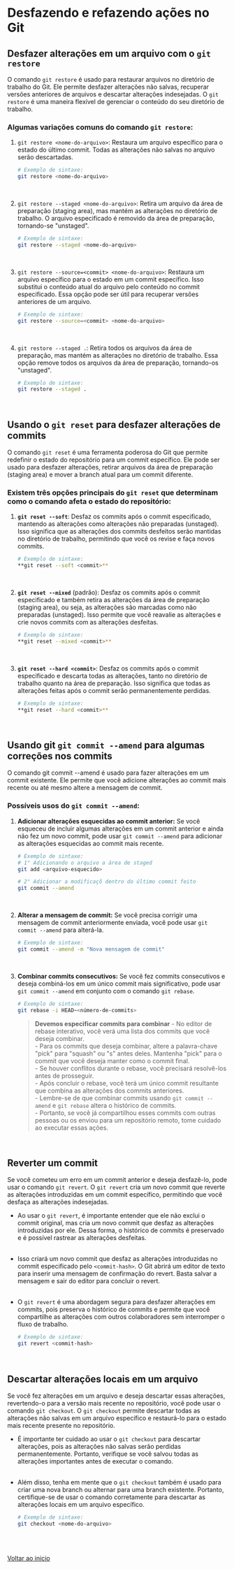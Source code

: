 # Desfazendo e refazendo ações no Git

## Desfazer alterações em um arquivo com o `git restore`

O comando `git restore` é usado para restaurar arquivos no diretório de trabalho do Git. Ele permite desfazer alterações não salvas, recuperar versões anteriores de arquivos e descartar alterações indesejadas. O `git restore` é uma maneira flexível de gerenciar o conteúdo do seu diretório de trabalho.

### Algumas variações comuns do comando `git restore`:
1. `git restore <nome-do-arquivo>`: Restaura um arquivo específico para o estado do último commit. Todas as alterações não salvas no arquivo serão descartadas.
    
    ```bash
    # Exemplo de sintaxe:
    git restore <nome-do-arquivo>
    ```
<br>

2. `git restore --staged <nome-do-arquivo>`: Retira um arquivo da área de preparação (staging area), mas mantém as alterações no diretório de trabalho. O arquivo especificado é removido da área de preparação, tornando-se "unstaged".
    
    ```bash
    # Exemplo de sintaxe:
    git restore --staged <nome-do-arquivo>
    ```
<br>

3. `git restore --source=<commit> <nome-do-arquivo>`: Restaura um arquivo específico para o estado em um commit específico. Isso substitui o conteúdo atual do arquivo pelo conteúdo no commit especificado. Essa opção pode ser útil para recuperar versões anteriores de um arquivo.
    
    ```bash
    # Exemplo de sintaxe:
    git restore --source=<commit> <nome-do-arquivo>
    ```
<br>

4. `git restore --staged .`: Retira todos os arquivos da área de preparação, mas mantém as alterações no diretório de trabalho. Essa opção remove todos os arquivos da área de preparação, tornando-os "unstaged".
    
    ```bash
    # Exemplo de sintaxe:
    git restore --staged .
    ```
<br>

## Usando o `git reset` para desfazer alterações de commits

O comando `git reset` é uma ferramenta poderosa do Git que permite redefinir o estado do repositório para um commit específico. Ele pode ser usado para desfazer alterações, retirar arquivos da área de preparação (staging area) e mover a branch atual para um commit diferente.

### Existem três opções principais do `git reset` que determinam como o comando afeta o estado do repositório:

1. **`git reset --soft`**: Desfaz os commits após o commit especificado, mantendo as alterações como alterações não preparadas (unstaged). Isso significa que as alterações  dos commits desfeitos serão mantidas no diretório de trabalho, permitindo que você os revise e faça novos commits.
    
    ```bash
    # Exemplo de sintaxe:
    **git reset --soft <commit>**
    ```
<br>

2. **`git reset --mixed`** (padrão): Desfaz os commits após o commit especificado e também retira as alterações da área de preparação (staging area), ou seja, as alterações  são marcadas como não preparadas (unstaged). Isso permite que você reavalie as alterações e crie novos commits com as alterações desfeitas.
    
    ```bash
    # Exemplo de sintaxe:
    **git reset --mixed <commit>**
    ```
<br>

3. **`git reset --hard <commit>`**: Desfaz os commits após o commit especificado e descarta todas as alterações, tanto no diretório de trabalho quanto na área de preparação. Isso significa que todas as alterações feitas após o commit serão permanentemente perdidas.
    
    ```bash
    # Exemplo de sintaxe:
    **git reset --hard <commit>**
    ```
<br>

## Usando git `git commit --amend` para algumas correções nos commits

O comando git commit --amend é usado para fazer alterações em um commit existente. Ele permite que você adicione alterações ao commit mais recente ou até mesmo altere a mensagem de commit.

### Possíveis usos do `git commit --amend`:

1. **Adicionar alterações esquecidas ao commit anterior:** Se você esqueceu de incluir algumas alterações em um commit anterior e ainda não fez um novo commit, pode usar `git commit --amend` para adicionar as alterações esquecidas ao commit mais recente.
    
    ```bash
    # Exemplo de sintaxe:
    # 1° Adicionando o arquivo a área de staged
    git add <arquivo-esquecido>
    
    # 2° Adicionar a modificaçõ dentro do último commit feito
    git commit --amend
    ```
<br>

2. **Alterar a mensagem de commit:** Se você precisa corrigir uma mensagem de commit anteriormente enviada, você pode usar `git commit --amend` para alterá-la.
    
    ```bash
    # Exemplo de sintaxe:
    git commit --amend -m "Nova mensagem de commit"
    ```

<br>

3. **Combinar commits consecutivos:** Se você fez commits consecutivos e deseja combiná-los em um único commit mais significativo, pode usar `git commit --amend` em conjunto com o comando `git rebase`.
    
    ```bash
    # Exemplo de sintaxe:
    git rebase -i HEAD~<número-de-commits>
    ```
    
    > **Devemos especificar commits para combinar**
       - No editor de rebase interativo, você verá uma lista dos commits que você deseja combinar.<br>
       - Para os commits que deseja combinar, altere a palavra-chave "pick" para "squash" ou "s" antes deles. Mantenha "pick" para o commit que você deseja manter como o commit final.<br>
       - Se houver conflitos durante o rebase, você precisará resolvê-los antes de prosseguir.<br>
       - Após concluir o rebase, você terá um único commit resultante que combina as alterações dos commits anteriores.<br>
       - Lembre-se de que combinar commits usando `git commit --amend` e `git rebase` altera o histórico de commits.<br>
       -  Portanto, se você já compartilhou esses commits com outras pessoas ou os enviou para um repositório remoto, tome cuidado ao executar essas ações.<br>

<br>

## Reverter um commit

Se você cometeu um erro em um commit anterior e deseja desfazê-lo, pode usar o comando `git revert`. O `git revert` cria um novo commit que reverte as alterações introduzidas em um commit específico, permitindo que você desfaça as alterações indesejadas.

- Ao usar o `git revert`, é importante entender que ele não exclui o commit original, mas cria um novo commit que desfaz as alterações introduzidas por ele. Dessa forma, o histórico de commits é preservado e é possível rastrear as alterações desfeitas.<br><br>
- Isso criará um novo commit que desfaz as alterações introduzidas no commit especificado pelo `<commit-hash>`. O Git abrirá um editor de texto para inserir uma mensagem de confirmação do revert. Basta salvar a mensagem e sair do editor para concluir o revert.<br><br>
- O `git revert` é uma abordagem segura para desfazer alterações em commits, pois preserva o histórico de commits e permite que você compartilhe as alterações com outros colaboradores sem interromper o fluxo de trabalho.

    ```bash
    # Exemplo de sintaxe:
    git revert <commit-hash>
    ```
<br>

## Descartar alterações locais em um arquivo

Se você fez alterações em um arquivo e deseja descartar essas alterações, revertendo-o para a versão mais recente no repositório, você pode usar o comando `git checkout`. O `git checkout` permite descartar todas as alterações não salvas em um arquivo específico e restaurá-lo para o estado mais recente presente no repositório.

* É importante ter cuidado ao usar o `git checkout` para descartar alterações, pois as alterações não salvas serão perdidas permanentemente. Portanto, verifique se você salvou todas as alterações importantes antes de executar o comando.<br><br>

* Além disso, tenha em mente que o `git checkout` também é usado para criar uma nova branch ou alternar para uma branch existente. Portanto, certifique-se de usar o comando corretamente para descartar as alterações locais em um arquivo específico.

    ```bash
    # Exemplo de sintaxe:
    git checkout <nome-do-arquivo>
    ```
<br>

<br>

[Voltar ao inicio](/README.md)